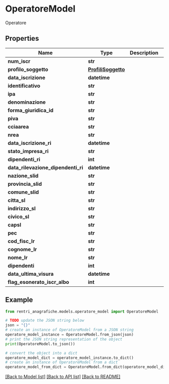 # OperatoreModel

Operatore

## Properties

Name | Type | Description | Notes
------------ | ------------- | ------------- | -------------
**num_iscr** | **str** |  | [optional] 
**profilo_soggetto** | [**ProfiliSoggetto**](ProfiliSoggetto.md) |  | [optional] 
**data_iscrizione** | **datetime** |  | [optional] 
**identificativo** | **str** |  | [optional] 
**ipa** | **str** |  | [optional] 
**denominazione** | **str** |  | [optional] 
**forma_giuridica_id** | **str** |  | [optional] 
**piva** | **str** |  | [optional] 
**cciaarea** | **str** |  | [optional] 
**nrea** | **str** |  | [optional] 
**data_iscrizione_ri** | **datetime** |  | [optional] 
**stato_impresa_ri** | **str** |  | [optional] 
**dipendenti_ri** | **int** |  | [optional] 
**data_rilevazione_dipendenti_ri** | **datetime** |  | [optional] 
**nazione_slid** | **str** |  | [optional] 
**provincia_slid** | **str** |  | [optional] 
**comune_slid** | **str** |  | [optional] 
**citta_sl** | **str** |  | [optional] 
**indirizzo_sl** | **str** |  | [optional] 
**civico_sl** | **str** |  | [optional] 
**capsl** | **str** |  | [optional] 
**pec** | **str** |  | [optional] 
**cod_fisc_lr** | **str** |  | [optional] 
**cognome_lr** | **str** |  | [optional] 
**nome_lr** | **str** |  | [optional] 
**dipendenti** | **int** |  | [optional] 
**data_ultima_visura** | **datetime** |  | [optional] 
**flag_esonerato_iscr_albo** | **int** |  | [optional] 

## Example

```python
from rentri_anagrafiche.models.operatore_model import OperatoreModel

# TODO update the JSON string below
json = "{}"
# create an instance of OperatoreModel from a JSON string
operatore_model_instance = OperatoreModel.from_json(json)
# print the JSON string representation of the object
print(OperatoreModel.to_json())

# convert the object into a dict
operatore_model_dict = operatore_model_instance.to_dict()
# create an instance of OperatoreModel from a dict
operatore_model_from_dict = OperatoreModel.from_dict(operatore_model_dict)
```
[[Back to Model list]](../README.md#documentation-for-models) [[Back to API list]](../README.md#documentation-for-api-endpoints) [[Back to README]](../README.md)


